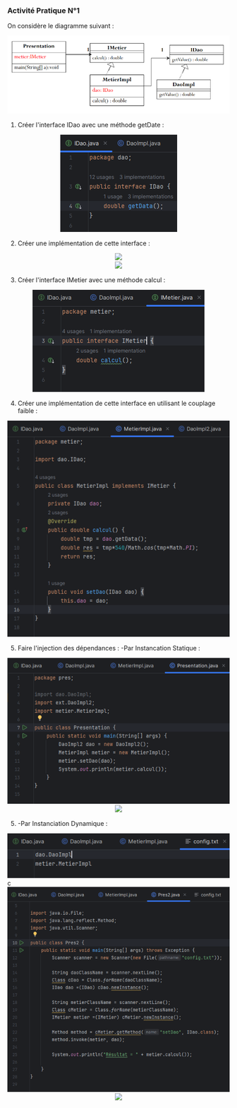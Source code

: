 <h3>Activité Pratique N°1</h3>
<p>
On considère le diagramme suivant :<br>
<center><img src="Screenshots/Conception.png"></center>

1. Créer l'interface IDao avec une méthode getDate :
<center><img src="Screenshots/Interface IDao.png"></center>

2. Créer une implémentation de cette interface :
<center><img src="Screenshots/Implémentation.png"></center>
<center><img src="Screenshots/Implémentation 2.png"></center>

3. Créer l'interface IMetier avec une méthode calcul :
<center><img src="Screenshots/Interface IMetier.png"></center>

4. Créer une implémentation de cette interface en utilisant le couplage faible :
<center><img src="Screenshots/MetierImpl.png"></center>

5. Faire l'injection des dépendances : -Par Instancation Statique :
<center><img src="Screenshots/Statique.png"></center>
<center><img src="Screenshots/Statique résultat.png"></center>

5. -Par Instanciation Dynamique :
<center><img src="Screenshots/Dynamique.png"></center>c
<center><img src="Screenshots/Dynamique2.png"></center>
<center><img src="Screenshots/Dynamique résultat.png"></center>

